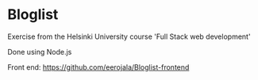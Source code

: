 # Bloglist
Exercise from the Helsinki University course 'Full Stack web development'

Done using Node.js

Front end: https://github.com/eerojala/Bloglist-frontend
